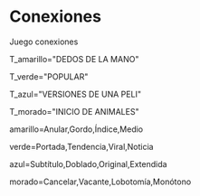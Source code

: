 
# Conexiones
Juego conexiones

T_amarillo="DEDOS DE LA MANO"

T_verde="POPULAR"

T_azul="VERSIONES DE UNA PELI"

T_morado="INICIO DE ANIMALES"

amarillo=Anular,Gordo,Índice,Medio

verde=Portada,Tendencia,Viral,Noticia

azul=Subtítulo,Doblado,Original,Extendida

morado=Cancelar,Vacante,Lobotomía,Monótono